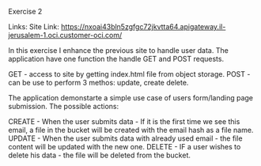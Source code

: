 Exercise 2

Links:
Site Link: https://nxoai43bln5zgfgc72jkvtta64.apigateway.il-jerusalem-1.oci.customer-oci.com/


In this exercise I enhance the previous site to handle user data.
The application have one function the handle GET and POST requests.

GET - access to site by getting index.html file from object storage.
POST - can be use to perform 3 methos: update, create delete.

The application demonstarte a simple use case of users form/landing page submission.
The possible actions:

CREATE - When the user submits data - If it is the first time we see this email, a file in the bucket will be created with the email hash as a file name.
UPDATE - When the user submits data with already used email - the file content will be updated with the new one.
DELETE - IF a user wishes to delete his data - the file will be deleted from the bucket.





